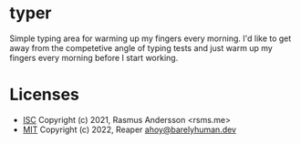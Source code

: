 # typer 

Simple typing area for warming up my fingers every morning. 
I'd like to get away from the competetive angle of typing tests and just 
warm up my fingers every morning before I start working. 

# Licenses

- [ISC](https://github.com/rsms/sublime-theme) Copyright (c) 2021, Rasmus Andersson <rsms.me>
- [MIT](https://github.com/barelyhuman/typer) Copyright (c) 2022, Reaper <ahoy@barelyhuman.dev>